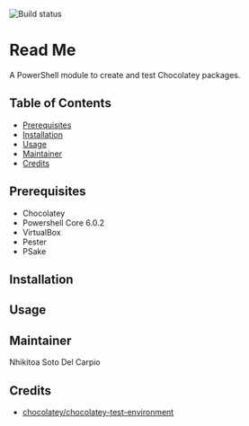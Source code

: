 ![Build status](https://ci.appveyor.com/api/github/webhook?id=sk0yaapt50t50xgc)

# Read Me

A PowerShell module to create and test Chocolatey packages.

## Table of Contents

- [Prerequisites](#prerequisites)
- [Installation](#installation)
- [Usage](#usage)
- [Maintainer](#maintainer)
- [Credits](#credits)

## Prerequisites

- Chocolatey
- Powershell Core 6.0.2
- VirtualBox
- Pester
- PSake

## Installation

## Usage

## Maintainer

Nhikitoa Soto Del Carpio

## Credits

- [chocolatey/chocolatey-test-environment](https://github.com/chocolatey/chocolatey-test-environment)